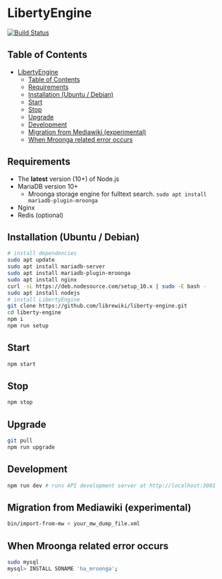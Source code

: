 # LibertyEngine
[![Build Status](https://travis-ci.org/librewiki/liberty-engine.svg?branch=master)](https://travis-ci.org/librewiki/liberty-engine)

## Table of Contents
- [LibertyEngine](#libertyengine)
  - [Table of Contents](#table-of-contents)
  - [Requirements](#requirements)
  - [Installation (Ubuntu / Debian)](#installation-ubuntu--debian)
  - [Start](#start)
  - [Stop](#stop)
  - [Upgrade](#upgrade)
  - [Development](#development)
  - [Migration from Mediawiki (experimental)](#migration-from-mediawiki-experimental)
  - [When Mroonga related error occurs](#when-mroonga-related-error-occurs)

## Requirements
- The **latest** version (10+) of Node.js
- MariaDB version 10+
  - Mroonga storage engine for fulltext search. `sudo apt install mariadb-plugin-mroonga`
- Nginx
- Redis (optional)

## Installation (Ubuntu / Debian)
```bash
# install dependencies
sudo apt update
sudo apt install mariadb-server
sudo apt install mariadb-plugin-mroonga
sudo apt install nginx
curl -sL https://deb.nodesource.com/setup_10.x | sudo -E bash -
sudo apt install nodejs
# install LibertyEngine
git clone https://github.com/librewiki/liberty-engine.git
cd liberty-engine
npm i
npm run setup
```

## Start
```bash
npm start
```

## Stop
```bash
npm stop
```

## Upgrade
```bash
git pull
npm run upgrade
```

## Development
```bash
npm run dev # runs API development server at http://localhost:3001
```

## Migration from Mediawiki (experimental)
```bash
bin/import-from-mw < your_mw_dump_file.xml
```

## When Mroonga related error occurs
```bash
sudo mysql
mysql> INSTALL SONAME 'ha_mroonga';
```